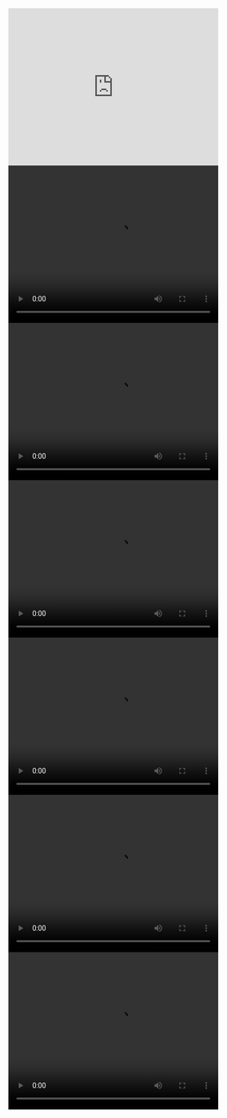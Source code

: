 <iframe width="420" height="315" src="https://cdn.openai.com/openai-baselines-ppo/knocked-over-stand-up.mp4" frameborder="0" allowfullscreen></iframe>

<video width="420" height="315" controls>
  <source src="{{ '/assets/videos/episode_010.mp4' | relative_url }}" type="video/mp4">
  Your browser does not support the video tag.
</video>

<video width="420" height="315" controls>
  <source src="{{ '/assets/videos/episode_044-swing.mp4' | relative_url }}" type="video/mp4">
  Your browser does not support the video tag.
</video>

<video width="420" height="315" controls>
  <source src="{{ '/assets/videos/episode_071-windmill.mp4' | relative_url }}" type="video/mp4">
  Your browser does not support the video tag.
</video>

<video width="420" height="315" controls>
  <source src="{{ '/assets/videos/episode_107-balence-attempt.mp4' | relative_url }}" type="video/mp4">
  Your browser does not support the video tag.
</video>

<video width="420" height="315" controls>
  <source src="{{ '/assets/videos/episode_172-balence.mp4' | relative_url }}" type="video/mp4">
  Your browser does not support the video tag.
</video>

<video width="420" height="315" controls>
  <source src="{{ '/assets/videos/episode_170-fin.mp4' | relative_url }}" type="video/mp4">
  Your browser does not support the video tag.
</video>






